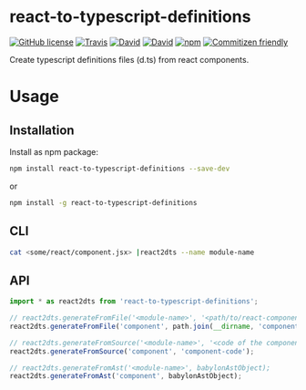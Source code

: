 # react-to-typescript-definitions

[![GitHub license](https://img.shields.io/github/license/KnisterPeter/react-to-typescript-definitions.svg)]()
[![Travis](https://img.shields.io/travis/KnisterPeter/react-to-typescript-definitions.svg)](https://travis-ci.org/KnisterPeter/react-to-typescript-definitions)
[![David](https://img.shields.io/david/KnisterPeter/react-to-typescript-definitions.svg)](https://david-dm.org/KnisterPeter/react-to-typescript-definitions)
[![David](https://img.shields.io/david/dev/KnisterPeter/react-to-typescript-definitions.svg)](https://david-dm.org/KnisterPeter/react-to-typescript-definitions#info=devDependencies&view=table)
[![npm](https://img.shields.io/npm/v/react-to-typescript-definitions.svg)](https://www.npmjs.com/package/react-to-typescript-definitions)
[![Commitizen friendly](https://img.shields.io/badge/commitizen-friendly-brightgreen.svg)](http://commitizen.github.io/cz-cli/)

Create typescript definitions files (d.ts) from react components.

# Usage

## Installation
Install as npm package:

```sh
npm install react-to-typescript-definitions --save-dev
```
or
```sh
npm install -g react-to-typescript-definitions
```


## CLI

```sh
cat <some/react/component.jsx> |react2dts --name module-name
```

## API

```js
import * as react2dts from 'react-to-typescript-definitions';

// react2dts.generateFromFile('<module-name>', '<path/to/react-component>');
react2dts.generateFromFile('component', path.join(__dirname, 'component.jsx'));

// react2dts.generateFromSource('<module-name>', '<code of the component>');
react2dts.generateFromSource('component', 'component-code');

// react2dts.generateFromAst('<module-name>', babylonAstObject);
react2dts.generateFromAst('component', babylonAstObject);
```

